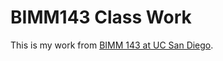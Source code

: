 # BIMM143 Class Work

This is my work from [BIMM 143 at UC San Diego](https://wec098.github.io/BIMM143/).
